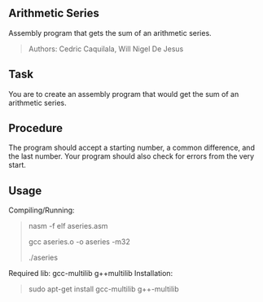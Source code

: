 ## Arithmetic Series
Assembly program that gets the sum of an arithmetic series.
> Authors: Cedric Caquilala, Will Nigel De Jesus

## Task
You are to create an assembly program that would get the sum of an arithmetic series.

## Procedure
The program should accept a starting number, a common difference, and the last number. Your program should also check for errors from the very start.

## Usage
Compiling/Running:
> nasm -f elf aseries.asm
> 
> gcc aseries.o -o aseries -m32
> 
> ./aseries

Required lib: gcc-multilib g++multilib
Installation:
> sudo apt-get install gcc-multilib g++-multilib

